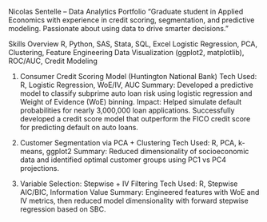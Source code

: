 Nicolas Sentelle – Data Analytics Portfolio
“Graduate student in Applied Economics with experience in credit scoring, segmentation, and predictive modeling. Passionate about using data to drive smarter decisions.”

Skills Overview
R, Python, SAS, Stata, SQL, Excel
Logistic Regression, PCA, Clustering, Feature Engineering
Data Visualization (ggplot2, matplotlib), ROC/AUC, Credit Modeling

1. Consumer Credit Scoring Model (Huntington National Bank)
Tech Used: R, Logistic Regression, WoE/IV, AUC
Summary: Developed a predictive model to classify subprime auto loan risk using logistic regression and Weight of Evidence (WoE) binning.
Impact: Helped simulate default probabilities for nearly 3,000,000 loan applications. Successfully developed a credit score model that outperform the FICO credit score for predicting default on auto loans.

2. Customer Segmentation via PCA + Clustering
Tech Used: R, PCA, k-means, ggplot2
Summary: Reduced dimensionality of socioeconomic data and identified optimal customer groups using PC1 vs PC4 projections.

3. Variable Selection: Stepwise + IV Filtering
Tech Used: R, Stepwise AIC/BIC, Information Value
Summary: Engineered features with WoE and IV metrics, then reduced model dimensionality with forward stepwise regression based on SBC.

